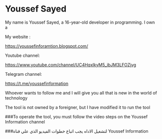# Youssef Sayed

My name is Youssef Sayed, a 16-year-old developer in programming. I own a 

My website :

https://youssefinforamtion.blogspot.com/

Youtube channel:

https://www.youtube.com/channel/UC4HqxlkyM5_ibJM3LFOZjvg

Telegram channel:

https://t.me/youssefinformation

Whoever wants to follow me and I will give you all that is new in the world of technology

The tool is not owned by a foreigner, but I have modified it to run the tool
  
###To operate the tool, you must follow the video steps on the Youssef Information channel

###لتشغيل الاداه يجب اتباع خطوات الفيديو الذي علي قناة Youssef Information
